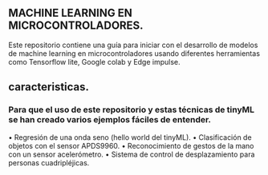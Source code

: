 ## MACHINE LEARNING  EN MICROCONTROLADORES.

Este repositorio contiene una guía para iniciar con el desarrollo de modelos de machine learning en microcontroladores usando diferentes herramientas como Tensorflow lite, Google colab y Edge impulse.

## caracteristicas.
### Para que el uso de este repositorio y estas técnicas de tinyML se han creado varios ejemplos fáciles de entender.
•	Regresión de una onda seno (hello world del tinyML).
•	Clasificación de objetos con el sensor APDS9960.
•	Reconocimiento de gestos de la mano con un sensor acelerómetro.
•	Sistema de control de desplazamiento para personas cuadripléjicas.


